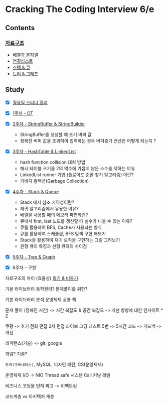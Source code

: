 # Cracking The Coding Interview 6/e

## Contents

### [자료구조](https://www.notion.so/seokrae/3ec9f311bd3a4fc883440e7363fa9a2c)
- [배열과 문자열](docs/contents/1.배열과문자열.md)
- [연결리스트](docs/contents/2.연결리스트.md)
- [스택 & 큐](docs/contents/3.스택과큐.md)
- [트리 & 그래프](docs/contents/4.트리.md)

## Study
- [x] [월요일 스터디 정리](https://www.notion.so/seokrae/2020-4db5e56dc5024889a721b4c39760aad5)

- [x] [1주차 - OT](docs/study/20210118.md)

- [x] [2주차 - StringBuffer & StringBuilder](docs/study/20210125.md)
  - StringBuffer를 생성할 때 초기 버퍼 값
  - 정해진 버퍼 값을 초과하여 입력하는 경우 버퍼증가 연산은 어떻게 되는지 ?

- [x] [3주차 - HashTable & LinkedList](docs/study/20210208.md)
  - hash function collision 대처 방법
  - 해시 테이블 크기를 2의 멱수에 가깝지 않은 소수를 택하는 이유
  - LinkedList runner 기법 (플로이드 순환 찾기 알고리즘) 이란?
  - 가비지 컬렉션(Garbage Collection)

- [x] [4주차 - Stack & Queue](docs/study/20210215.md)
  - Stack 에서 참조 지역성이란?
  - 재귀 알고리즘에서 유용한 이유?
  - 배열을 사용할 때의 메모리 파편화란?
  - 큐에서 first, last 노드를 갱신할 때 실수가 나올 수 있는 이유?
  - 큐를 활용하여 BFS, Cache가 사용되는 방식
  - 큐를 활용하여 스케줄링, BFS 탐색 구현 해보기
  - Stack을 활용하여 재귀 로직을 구현하는 그림 그려보기
  - 원형 큐의 특징과 선형 큐와의 차이점

- [x] [5주차 - Tree & Graph](docs/study/20210222.md)

- [x] 6주차 - 구현

자료구조의 차이 (효율성)
[동기 & 비동기](https://siyoon210.tistory.com/147)

기본 라이브러리 동작원리?
문제풀이를 위한?

기본 라이브러리 분석
운영체제 공룡 책

문제 풀이 (정해진 시간) 
  -> 시간 복잡도 & 공간 복잡도 
  -> 개선 방향에 대한 인사이트 * 2

쿠팡 -> 후기 
  전화 면접
  2차 면접
  라이브 코딩 테스트 5번 -> 5시간
  코드 -> 피드백 -> 개선

레퍼런스(기술) -> git, google

개념? 기술?

`도커(쿠버네티스)`, MySQL, 디자인 패턴, CS(운영체제)

운영체제 I/O -> NIO
Thread safe
시스템 Call
커널 레벨

비즈니스 코딩을 먼저 짜고 -> 리펙토링

코드계층 vs 아키텍처 계층
